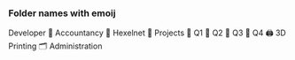 ### Folder names with emoij

Developer
💸 Accountancy
👔 Hexelnet
🔬 Projects
📆 Q1
📅 Q2
📆 Q3
📆 Q4
🖨️ 3D Printing
🗂️ Administration
